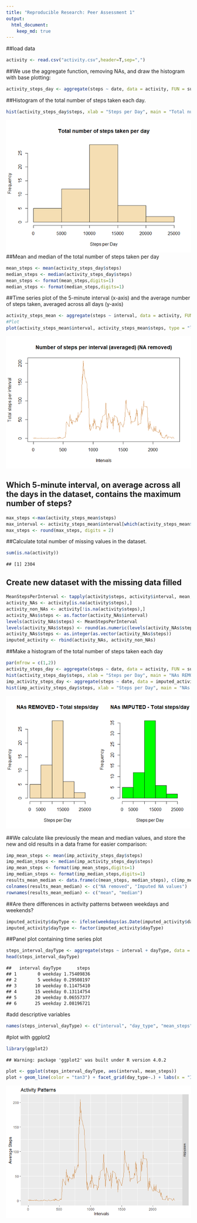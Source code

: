 ```yaml
---
title: "Reproducible Research: Peer Assessment 1"
output: 
  html_document:
    keep_md: true
---
```



##load data

```r
activity <- read.csv("activity.csv",header=T,sep=",")
```

##We use the aggregate function, removing NAs, and draw the histogram with base plotting:

```r
activity_steps_day <- aggregate(steps ~ date, data = activity, FUN = sum, na.rm = TRUE)
```
##Histogram of the total number of steps taken each day.


```r
hist(activity_steps_day$steps, xlab = "Steps per Day", main = "Total number of steps taken per day", col = "wheat")
```

![](PA1_template_files/figure-html/unnamed-chunk-3-1.png)<!-- -->
##Mean and median of the total number of steps taken per day

```r
mean_steps <- mean(activity_steps_day$steps)
median_steps <- median(activity_steps_day$steps)
mean_steps <- format(mean_steps,digits=1)
median_steps <- format(median_steps,digits=1)
```
##Time series plot of the 5-minute interval (x-axis) and the average number of steps taken, averaged across all days (y-axis)

```r
activity_steps_mean <- aggregate(steps ~ interval, data = activity, FUN = mean, na.rm = TRUE)
#Plot
plot(activity_steps_mean$interval, activity_steps_mean$steps, type = "l", col = "tan3", xlab = "Intervals", ylab = "Total steps per interval", main = "Number of steps per interval (averaged) (NA removed)")
```

![](PA1_template_files/figure-html/unnamed-chunk-5-1.png)<!-- -->


## Which 5-minute interval, on average across all the days in the dataset, contains the maximum number of steps?

```r
max_steps <-max(activity_steps_mean$steps)
max_interval <- activity_steps_mean$interval[which(activity_steps_mean$steps == max_steps)]
max_steps <- round(max_steps, digits = 2)
```


##Calculate total number of missing values in the dataset.

```r
sum(is.na(activity))
```

```
## [1] 2304
```

## Create new dataset with the missing data filled 

```r
MeanStepsPerInterval <- tapply(activity$steps, activity$interval, mean, na.rm = TRUE)
activity_NAs <- activity[is.na(activity$steps),]
activity_non_NAs <- activity[!is.na(activity$steps),]
activity_NAs$steps <- as.factor(activity_NAs$interval)
levels(activity_NAs$steps) <- MeanStepsPerInterval
levels(activity_NAs$steps) <- round(as.numeric(levels(activity_NAs$steps)))
activity_NAs$steps <- as.integer(as.vector(activity_NAs$steps))
imputed_activity <- rbind(activity_NAs, activity_non_NAs)
```


##Make a histogram of the total number of steps taken each day

```r
par(mfrow = c(1,2))
activity_steps_day <- aggregate(steps ~ date, data = activity, FUN = sum, na.rm = TRUE)
hist(activity_steps_day$steps, xlab = "Steps per Day", main = "NAs REMOVED - Total steps/day", col = "wheat")
imp_activity_steps_day <- aggregate(steps ~ date, data = imputed_activity, FUN = sum, na.rm = TRUE)
hist(imp_activity_steps_day$steps, xlab = "Steps per Day", main = "NAs IMPUTED - Total steps/day", col = "green")
```

![](PA1_template_files/figure-html/unnamed-chunk-9-1.png)<!-- -->


##We calculate like previously the mean and median values, and store the new and old results in a data frame for easier comparison:

```r
imp_mean_steps <- mean(imp_activity_steps_day$steps)
imp_median_steps <- median(imp_activity_steps_day$steps)
imp_mean_steps <- format(imp_mean_steps,digits=1)
imp_median_steps <- format(imp_median_steps,digits=1)
results_mean_median <- data.frame(c(mean_steps, median_steps), c(imp_mean_steps, imp_median_steps))
colnames(results_mean_median) <- c("NA removed", "Imputed NA values")
rownames(results_mean_median) <- c("mean", "median")
```

##Are there differences in activity patterns between weekdays and weekends?

```r
imputed_activity$dayType <- ifelse(weekdays(as.Date(imputed_activity$date)) == "Samstag" | weekdays(as.Date(imputed_activity$date)) == "Sonntag", "weekend", "weekday")
imputed_activity$dayType <- factor(imputed_activity$dayType)
```


##Panel plot containing time series plot


```r
steps_interval_dayType <- aggregate(steps ~ interval + dayType, data = imputed_activity, FUN = mean)
head(steps_interval_dayType)
```

```
##   interval dayType      steps
## 1        0 weekday 1.75409836
## 2        5 weekday 0.29508197
## 3       10 weekday 0.11475410
## 4       15 weekday 0.13114754
## 5       20 weekday 0.06557377
## 6       25 weekday 2.08196721
```


#add descriptive variables

```r
names(steps_interval_dayType) <- c("interval", "day_type", "mean_steps")
```
#plot with ggplot2

```r
library(ggplot2)
```

```
## Warning: package 'ggplot2' was built under R version 4.0.2
```

```r
plot <- ggplot(steps_interval_dayType, aes(interval, mean_steps))
plot + geom_line(color = "tan3") + facet_grid(day_type~.) + labs(x = "Intervals", y = "Average Steps", title = "Activity Patterns")
```

![](PA1_template_files/figure-html/unnamed-chunk-14-1.png)<!-- -->




